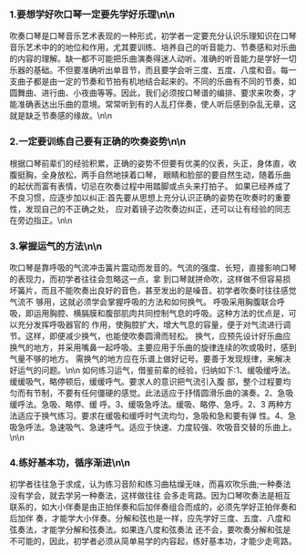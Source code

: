 ### 1.要想学好吹口琴一定要先学好乐理\n\n

吹奏口琴是口琴音乐艺术表现的一种形式，初学者一定要充分认识乐理知识在口琴音乐艺术中的的地位和作用，尤其要训练、培养自己的听音能力、节奏感和对乐曲的内容的理解。缺一都不可能把乐曲演奏得迷人动听。准确的听音能力是学好一切乐器的基础。不但要准确听出单音节，而且要学会听三度、五度、八度和音。每一支曲子都是由一定的节奏和节拍有机地结合起来的。不同的乐曲有不同的节奏，如圆舞曲、进行曲、小夜曲等等。因此，我们必须按口琴谱的编排、要求来吹奏，才能准确表达出乐曲的意境。常常听到有的人乱打伴奏，使人听后感到杂乱无章，这就是缺乏节奏感的缘故。\n\n

### 2.一定要训练自己要有正确的吹奏姿势\n\n

根据口琴前辈们的经验积累，正确的姿势不但要有优美的仪表，头正，身体直，收腹挺胸，全身放松，两手自然地挟着口琴， 眼睛和脸部的要自然生动，随着乐曲的起伏而富有表情，切忌在吹奏过程中用踏脚或点头来打拍子。 如果已经养成了不良习惯，应逐步加以纠正:首先要从思想上充分认识正确的姿势在吹奏时的重要性，发现自己的不正确之处， 应对着镜子边吹奏边纠正，还可以让有经验的同志在旁边指正。\n\n

### 3.掌握运气的方法\n\n

吹口琴是靠呼吸的气流冲击簧片震动而发音的。气流的强度、长短，直接影响口琴的表现力，而初学者往往会忽略这一点，拿 到口琴就拼命吹，这样做不但容易损坏簧片，而且不能吹奏出良好的音色，甚至发出的是噪音。初学者吹奏时往往感觉气流不 够用，这就必须学会掌握呼吸的方法和如何换气。 呼吸采用胸腹联合呼吸，即运用胸腔、横膈膜和腹部肌肉共同控制气息的呼吸。这种方法的优点是，可以充分发挥呼吸器官的 作用，使胸腔扩大，增大气息的容量，便于对气流进行调节。这样，即便减少换气，也能使吹奏圆滑而轻松。 换气，应预先设计好乐曲应换气的地方，并采用嘴鼻一起呼吸。主要应用于乐曲的旋律连续的吹或吸时，感到气量不够的地方。 需换气的地方应在乐谱上做好记号。要善于发现规律，来解决好运气的问题。\n\n
如何练习运气，借鉴前辈的经验，归纳如下:1、缓吸缓呼法。缓缓吸气，略停顿后，缓缓呼气。要求人的意识把气流引入腹 部，整个过程要均匀而有节制，不要有任何僵硬的感觉。此法适应于抒情圆滑乐曲的演奏。2、急吸缓呼法。急吸、略停、缓 呼。3、缓吸急呼法。缓吸、略停、急呼。2、3 两种方法适应于换气练习。要求在缓吸和缓呼时气流均匀，急吸和急和要有弹 性。4、急吸急呼法。急速吸气、急速呼气。适应于快速、力度较强、吹吸音交替的乐曲上。\n\n

### 4.练好基本功，循序渐进\n\n

初学者往往急于求成，认为练习音阶和练习曲枯燥无味，而喜欢吹乐曲;一种奏法没有学会，就去学另一种奏法，这样做往往
会多走弯路。因为口琴吹奏法是相互联系的，如大小伴奏是由正拍伴奏和后加伴奏组合而成的，必须先学好正拍伴奏和后加伴
奏，才能学大小伴奏。分解和弦也是一样，应先学好三度、五度、八度和弦奏法，才能学分解和弦奏法。如果连八度和弦奏法
还不会，要吹奏分解和弦是不可能的，因此，初学者必须从简单易学的内容起，练好基本功，才能少走弯路。
